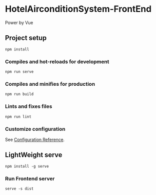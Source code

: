# HotelAirconditionSystem-FrontEnd

Power by Vue

## Project setup
```
npm install
```

### Compiles and hot-reloads for development
```
npm run serve
```

### Compiles and minifies for production
```
npm run build
```

### Lints and fixes files
```
npm run lint
```

### Customize configuration
See [Configuration Reference](https://cli.vuejs.org/config/).

## LightWeight serve
```
npm install -g serve
```
### Run Frontend server
```
serve -s dist
```

